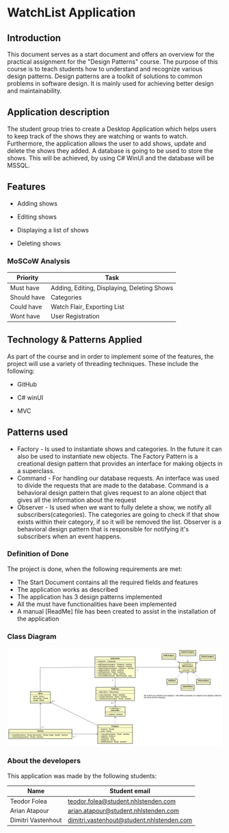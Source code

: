 # WatchList Application

## Introduction

This document serves as a start document and offers an overview for the practical assignment for the "Design Patterns" course. The purpose of this course is to teach students how to understand and recognize various design patterns. Design patterns are a toolkit of solutions to common problems in software design. It is mainly used for achieving better design and maintainability.



## Application description

The student group tries to create a Desktop Application which helps users to keep track of the shows they are watching or wants to watch. Furthermore, the application allows the user to add shows, update and delete the shows they added. A database is going to be used to store the shows. This will be achieved, by using C# WinUI and the database will be MSSQL.



## Features

- Adding shows

- Editing shows

- Displaying a list of shows

- Deleting shows

  

### MoSCoW Analysis

| Priority    | Task                                        |
| ----------- | ------------------------------------------- |
| Must have   | Adding, Editing, Displaying, Deleting Shows |
| Should have | Categories                                  |
| Could have  | Watch Flair, Exporting List                 |
| Wont have   | User Registration                           |

## Technology & Patterns Applied

As part of the course and in order to implement some of the features, the project will use a variety of threading techniques. These include the following:

- GitHub

- C# winUI

- MVC

## Patterns used

- Factory  - Is used to instantiate shows and categories. In the future it can also be used to instantiate new objects. The Factory Pattern is a creational design pattern that provides an interface for making objects in a superclass.
- Command - For handling our database requests. An interface was used to divide the requests that are made to the database. Command is a behavioral design pattern that gives request to an alone object that gives all the information about the request
- Observer - Is used when we want to fully delete a show, we notify all subscribers(categories). The categories are going to check if that show exists within their category, if so it will be removed the list. Observer is a behavioral design pattern that is responsible for notifying it's subscribers when an event happens.



<h3>Definition of Done </h3>

The project is done, when the following requirements are met:

- The Start Document contains all the required fields and features
- The application works as described
- The application has 3 design patterns implemented
- All the must have functionalities have been implemented
- A manual [ReadMe] file has been created to assist in the installation of the application



### Class Diagram

![diagram](diagram.png)



### About the developers

This application was made by the following students:

| Name               | Student email                                                |
| ------------------ | ------------------------------------------------------------ |
| Teodor Folea       | [teodor.folea@student.nhlstenden.com](mailto:teodor.folea@student.nhlstenden.com) |
| Arian Atapour      | [arian.atapour@student.nhlstenden.com](mailto:arian.atapour@student.nhlstenden.com) |
| Dimitri Vastenhout | [dimitri.vastenhout@student.nhlstenden.com](mailto:dimitri.vastenhout@student.nhlstenden.com) |
